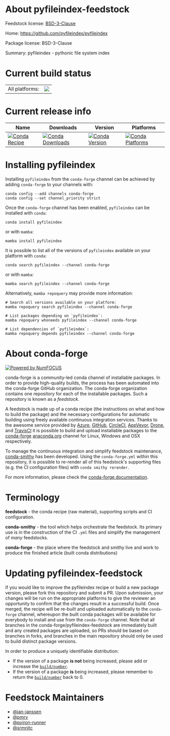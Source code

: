 About pyfileindex-feedstock
===========================

Feedstock license: [BSD-3-Clause](https://github.com/conda-forge/pyfileindex-feedstock/blob/main/LICENSE.txt)

Home: https://github.com/pyfileindex/pyfileindex

Package license: BSD-3-Clause

Summary: pyfileindex - pythonic file system index

Current build status
====================


<table><tr><td>All platforms:</td>
    <td>
      <a href="https://dev.azure.com/conda-forge/feedstock-builds/_build/latest?definitionId=7394&branchName=main">
        <img src="https://dev.azure.com/conda-forge/feedstock-builds/_apis/build/status/pyfileindex-feedstock?branchName=main">
      </a>
    </td>
  </tr>
</table>

Current release info
====================

| Name | Downloads | Version | Platforms |
| --- | --- | --- | --- |
| [![Conda Recipe](https://img.shields.io/badge/recipe-pyfileindex-green.svg)](https://anaconda.org/conda-forge/pyfileindex) | [![Conda Downloads](https://img.shields.io/conda/dn/conda-forge/pyfileindex.svg)](https://anaconda.org/conda-forge/pyfileindex) | [![Conda Version](https://img.shields.io/conda/vn/conda-forge/pyfileindex.svg)](https://anaconda.org/conda-forge/pyfileindex) | [![Conda Platforms](https://img.shields.io/conda/pn/conda-forge/pyfileindex.svg)](https://anaconda.org/conda-forge/pyfileindex) |

Installing pyfileindex
======================

Installing `pyfileindex` from the `conda-forge` channel can be achieved by adding `conda-forge` to your channels with:

```
conda config --add channels conda-forge
conda config --set channel_priority strict
```

Once the `conda-forge` channel has been enabled, `pyfileindex` can be installed with `conda`:

```
conda install pyfileindex
```

or with `mamba`:

```
mamba install pyfileindex
```

It is possible to list all of the versions of `pyfileindex` available on your platform with `conda`:

```
conda search pyfileindex --channel conda-forge
```

or with `mamba`:

```
mamba search pyfileindex --channel conda-forge
```

Alternatively, `mamba repoquery` may provide more information:

```
# Search all versions available on your platform:
mamba repoquery search pyfileindex --channel conda-forge

# List packages depending on `pyfileindex`:
mamba repoquery whoneeds pyfileindex --channel conda-forge

# List dependencies of `pyfileindex`:
mamba repoquery depends pyfileindex --channel conda-forge
```


About conda-forge
=================

[![Powered by
NumFOCUS](https://img.shields.io/badge/powered%20by-NumFOCUS-orange.svg?style=flat&colorA=E1523D&colorB=007D8A)](https://numfocus.org)

conda-forge is a community-led conda channel of installable packages.
In order to provide high-quality builds, the process has been automated into the
conda-forge GitHub organization. The conda-forge organization contains one repository
for each of the installable packages. Such a repository is known as a *feedstock*.

A feedstock is made up of a conda recipe (the instructions on what and how to build
the package) and the necessary configurations for automatic building using freely
available continuous integration services. Thanks to the awesome service provided by
[Azure](https://azure.microsoft.com/en-us/services/devops/), [GitHub](https://github.com/),
[CircleCI](https://circleci.com/), [AppVeyor](https://www.appveyor.com/),
[Drone](https://cloud.drone.io/welcome), and [TravisCI](https://travis-ci.com/)
it is possible to build and upload installable packages to the
[conda-forge](https://anaconda.org/conda-forge) [anaconda.org](https://anaconda.org/)
channel for Linux, Windows and OSX respectively.

To manage the continuous integration and simplify feedstock maintenance,
[conda-smithy](https://github.com/conda-forge/conda-smithy) has been developed.
Using the ``conda-forge.yml`` within this repository, it is possible to re-render all of
this feedstock's supporting files (e.g. the CI configuration files) with ``conda smithy rerender``.

For more information, please check the [conda-forge documentation](https://conda-forge.org/docs/).

Terminology
===========

**feedstock** - the conda recipe (raw material), supporting scripts and CI configuration.

**conda-smithy** - the tool which helps orchestrate the feedstock.
                   Its primary use is in the construction of the CI ``.yml`` files
                   and simplify the management of *many* feedstocks.

**conda-forge** - the place where the feedstock and smithy live and work to
                  produce the finished article (built conda distributions)


Updating pyfileindex-feedstock
==============================

If you would like to improve the pyfileindex recipe or build a new
package version, please fork this repository and submit a PR. Upon submission,
your changes will be run on the appropriate platforms to give the reviewer an
opportunity to confirm that the changes result in a successful build. Once
merged, the recipe will be re-built and uploaded automatically to the
`conda-forge` channel, whereupon the built conda packages will be available for
everybody to install and use from the `conda-forge` channel.
Note that all branches in the conda-forge/pyfileindex-feedstock are
immediately built and any created packages are uploaded, so PRs should be based
on branches in forks, and branches in the main repository should only be used to
build distinct package versions.

In order to produce a uniquely identifiable distribution:
 * If the version of a package **is not** being increased, please add or increase
   the [``build/number``](https://docs.conda.io/projects/conda-build/en/latest/resources/define-metadata.html#build-number-and-string).
 * If the version of a package **is** being increased, please remember to return
   the [``build/number``](https://docs.conda.io/projects/conda-build/en/latest/resources/define-metadata.html#build-number-and-string)
   back to 0.

Feedstock Maintainers
=====================

* [@jan-janssen](https://github.com/jan-janssen/)
* [@pmrv](https://github.com/pmrv/)
* [@pyiron-runner](https://github.com/pyiron-runner/)
* [@srmnitc](https://github.com/srmnitc/)


<!-- dummy commit to enable rerendering -->

